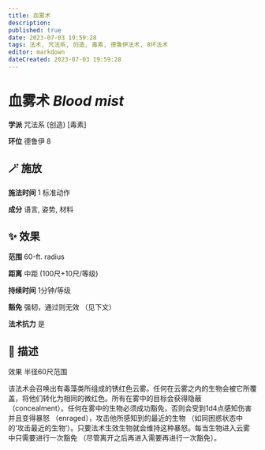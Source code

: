 ```yaml
---
title: 血雾术
description: 
published: true
date: 2023-07-03 19:59:28
tags: 法术, 咒法系, 创造, 毒素, 德鲁伊法术, 8环法术
editor: markdown
dateCreated: 2023-07-03 19:59:28
---
```


# **血雾术** *Blood mist*

**学派** 咒法系 (创造) \[毒素\] 

**环位** 德鲁伊 8

## 🪄 施放

**施法时间** 1 标准动作

**成分** 语言, 姿势, 材料

## ✨ 效果  

**范围** 60-ft. radius

**距离** 中距 (100尺+10尺/等级)  

**持续时间** 1分钟/等级 

**豁免** 强韧，通过则无效 （见下文）

**法术抗力** 是

## 📖 描述

效果          半径60尺范围

该法术会召唤出有毒藻类所组成的锈红色云雾。任何在云雾之内的生物会被它所覆盖，将他们转化为相同的微红色。所有在雾中的目标会获得隐蔽 （concealment）。任何在雾中的生物必须成功豁免，否则会受到1d4点感知伤害并且变得暴怒 （enraged），攻击他所感知到的最近的生物 （如同困惑状态中的‘攻击最近的生物’）。只要法术生效生物就会维持这种暴怒。每当生物进入云雾中只需要进行一次豁免 （尽管离开之后再进入需要再进行一次豁免）。
    